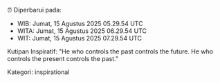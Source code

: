 ⏰ Diperbarui pada:
- WIB: Jumat, 15 Agustus 2025 05.29.54 UTC
- WITA: Jumat, 15 Agustus 2025 06.29.54 UTC
- WIT: Jumat, 15 Agustus 2025 07.29.54 UTC

Kutipan Inspiratif:
"He who controls the past controls the future. He who controls the present controls the past."


Kategori: inspirational


